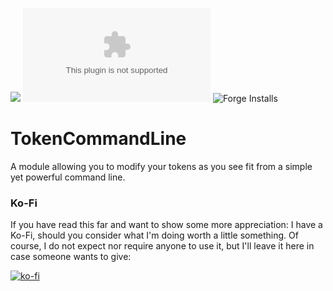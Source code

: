 ![](https://img.shields.io/badge/Foundry-v9-informational)
![Latest Release Download Count](https://img.shields.io/github/downloads/kid2407/TokenCommandLine/latest/module.zip)
![Forge Installs](https://img.shields.io/badge/dynamic/json?label=Forge%20Installs&query=package.installs&suffix=%25&url=https%3A%2F%2Fforge-vtt.com%2Fapi%2Fbazaar%2Fpackage%2Ftokencommandline&colorB=4aa94a)

# TokenCommandLine

A module allowing you to modify your tokens as you see fit from a simple yet powerful command line.

### Ko-Fi

If you have read this far and want to show some more appreciation: I have a Ko-Fi, should you consider what I'm doing worth a little something. Of course, I do not expect nor require anyone to use it, but I'll leave it here in case someone wants to give:

[![ko-fi](https://ko-fi.com/img/githubbutton_sm.svg)](https://ko-fi.com/H2H7ALZTI)
